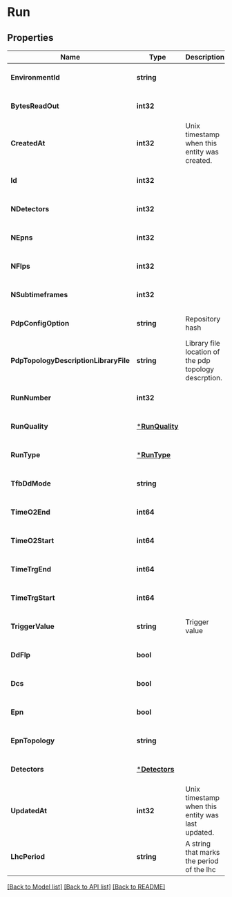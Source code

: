 # Run

## Properties
Name | Type | Description | Notes
------------ | ------------- | ------------- | -------------
**EnvironmentId** | **string** |  | [optional] [default to null]
**BytesReadOut** | **int32** |  | [optional] [default to null]
**CreatedAt** | **int32** | Unix timestamp when this entity was created. | [optional] [default to null]
**Id** | **int32** |  | [optional] [default to null]
**NDetectors** | **int32** |  | [optional] [default to null]
**NEpns** | **int32** |  | [optional] [default to null]
**NFlps** | **int32** |  | [optional] [default to null]
**NSubtimeframes** | **int32** |  | [optional] [default to null]
**PdpConfigOption** | **string** | Repository hash | [optional] [default to null]
**PdpTopologyDescriptionLibraryFile** | **string** | Library file location of the pdp topology descrption. | [optional] [default to null]
**RunNumber** | **int32** |  | [optional] [default to null]
**RunQuality** | [***RunQuality**](RunQuality.md) |  | [optional] [default to null]
**RunType** | [***RunType**](RunType.md) |  | [optional] [default to null]
**TfbDdMode** | **string** |  | [optional] [default to null]
**TimeO2End** | **int64** |  | [optional] [default to null]
**TimeO2Start** | **int64** |  | [optional] [default to null]
**TimeTrgEnd** | **int64** |  | [optional] [default to null]
**TimeTrgStart** | **int64** |  | [optional] [default to null]
**TriggerValue** | **string** | Trigger value | [optional] [default to null]
**DdFlp** | **bool** |  | [optional] [default to null]
**Dcs** | **bool** |  | [optional] [default to null]
**Epn** | **bool** |  | [optional] [default to null]
**EpnTopology** | **string** |  | [optional] [default to null]
**Detectors** | [***Detectors**](DETECTORS.md) |  | [optional] [default to null]
**UpdatedAt** | **int32** | Unix timestamp when this entity was last updated. | [optional] [default to null]
**LhcPeriod** | **string** | A string that marks the period of the lhc | [optional] [default to null]

[[Back to Model list]](../README.md#documentation-for-models) [[Back to API list]](../README.md#documentation-for-api-endpoints) [[Back to README]](../README.md)


